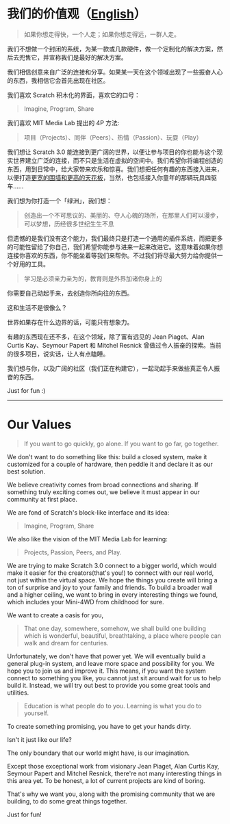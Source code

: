 # 我们的价值观（[English](#our-values)）

>  如果你想走得快，一个人走；如果你想走得远，一群人走。

我们不想做一个封闭的系统，为某一款或几款硬件，做一个定制化的解决方案，然后去兜售它，并宣称我们是最好的解决方案。

我们相信创意来自广泛的连接和分享。如果某一天在这个领域出现了一些振奋人心的东西，我相信它会首先出现在社区。

我们喜欢 Scratch 积木化的界面，喜欢它的口号：

>  Imagine, Program, Share

我们喜欢 MIT Media Lab 提出的 4P 方法:

>  项目（Projects）、同伴（Peers）、热情（Passion）、玩耍（Play）

我们想让 Scratch 3.0 能连接到更广阔的世界，以便让参与项目的你也能与这个现实世界建立广泛的连接，而不只是生活在虚拟的空间中。我们希望你将编程创造的东西，用到日常中，给大家带来欢乐和惊喜。我们想把任何有趣的东西接入进来，以便打造[更宽的围墙和更高的天花板](https://blog.just4fun.site/scratch.html)，当然，也包括接入你童年的那辆玩具四驱车……

我们想为你打造一个「绿洲」，我们想：

>  创造出一个不可思议的、美丽的、夺人心魄的场所，在那里人们可以漫步，可以梦想，历经很多世纪生生不息

但遗憾的是我们没有这个能力，我们最终只是打造一个通用的插件系统，而把更多的可能性留给了你自己，我们希望你能参与进来一起来改进它。这意味着如果你想连接你喜欢的东西，你不能坐着等我们来帮你。不过我们将尽最大努力给你提供一个好用的工具。

>  学习是必须亲力亲为的，教育则是外界加诸你身上的

你需要自己动起手来，去创造你所向往的东西。

这和生活不是很像么？

世界如果存在什么边界的话，可能只有想象力。

有趣的东西现在还不多，在这个领域，除了富有远见的 Jean Piaget、Alan Curtis Kay、Seymour Papert 和 Mitchel Resnick 曾做过令人振奋的探索。当前的很多项目，说实话，让人有点瞌睡。

我们想与你，以及广阔的社区（我们正在构建它），一起动起手来做些真正令人振奋的东西。

Just for fun :)

---

# Our Values 

>  If you want to go quickly, go alone. If you want to go far, go together.

We don't want to do something like this: build a closed system, make it customized for a couple of hardware, then peddle it and declare it as our best solution.

We believe creativity comes from broad connections and sharing. If something truly exciting comes out, we believe it must appear in our community at first place.

We are fond of Scratch's block-like interface and its idea:

>  Imagine, Program, Share

We also like the vision of the MIT Media Lab for learning:

> Projects, Passion, Peers, and Play.

We are trying to make Scratch 3.0 connect to a bigger world, which would make it easier for the creators(that's you!) to connect with our real world, not just within the virtual space. We hope the things you create will bring a ton of surprise and joy to your family and friends. To build a broader wall and a higher ceiling, we want to bring in every interesting things we found,  which includes your Mini-4WD from childhood for sure.

We want to create a oasis for you,

> That one day, somewhere, somehow, we shall build one building which is wonderful, beautiful, breathtaking, a place where people can walk and dream for centuries.

Unfortunately, we don't have that power yet. We will eventually build a general plug-in system, and leave more space and possibility for you. We hope you to join us and improve it. This means, if you want the system connect to something you like, you cannot just sit around wait for us to help build it. Instead, we will try out best to provide you some great tools and utilities.

> Education is what people do to you. Learning is what you do to yourself.

To create something promising, you have to get your hands dirty.

Isn't it just like our life?

The only boundary that our world might have, is our imagination.

Except those exceptional work from visionary Jean Piaget, Alan Curtis Kay, Seymour Papert and Mitchel Resnick, there're not many interesting things in this area yet. To be honest, a lot of current projects are kind of boring.

That's why we want you, along with the promising community that we are building, to do  some great things together.

Just for fun!
